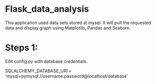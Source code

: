 # Flask_data_analysis
This application used data sets stored at mysql. It will pull the requested data and display graph using Matplotlib, Pandas and Seaborn. 

# Steps 1:
Edit config.py with database credentials.

SQLALCHEMY_DATABASE_URI = 'mysql+pymysql://username:password@localhost/database'


